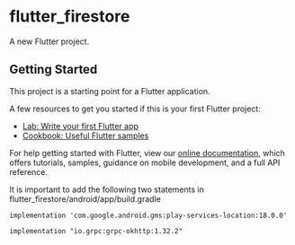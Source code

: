 # flutter_firestore

A new Flutter project.

## Getting Started

This project is a starting point for a Flutter application.

A few resources to get you started if this is your first Flutter project:

- [Lab: Write your first Flutter app](https://flutter.dev/docs/get-started/codelab)
- [Cookbook: Useful Flutter samples](https://flutter.dev/docs/cookbook)

For help getting started with Flutter, view our
[online documentation](https://flutter.dev/docs), which offers tutorials,
samples, guidance on mobile development, and a full API reference.

It is important to add the following two statements in flutter_firestore/android/app/build.gradle
    
    implementation 'com.google.android.gms:play-services-location:18.0.0'
    
    implementation "io.grpc:grpc-okhttp:1.32.2"
